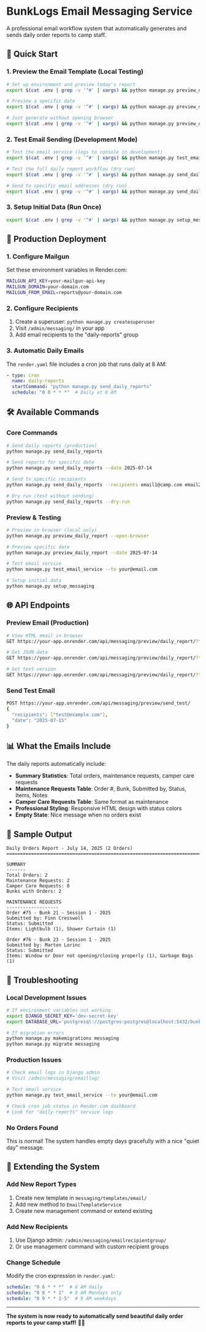 # BunkLogs Email Messaging Service

A professional email workflow system that automatically generates and sends daily order reports to camp staff.

## 🚀 Quick Start

### 1. Preview the Email Template (Local Testing)
```bash
# Set up environment and preview today's report
export $(cat .env | grep -v '^#' | xargs) && python manage.py preview_daily_report --open-browser

# Preview a specific date
export $(cat .env | grep -v '^#' | xargs) && python manage.py preview_daily_report --date 2025-07-14 --open-browser

# Just generate without opening browser
export $(cat .env | grep -v '^#' | xargs) && python manage.py preview_daily_report
```

### 2. Test Email Sending (Development Mode)
```bash
# Test the email service (logs to console in development)
export $(cat .env | grep -v '^#' | xargs) && python manage.py test_email_service --to your@email.com

# Test the full daily report workflow (dry run)
export $(cat .env | grep -v '^#' | xargs) && python manage.py send_daily_reports --dry-run

# Send to specific email addresses (dry run)
export $(cat .env | grep -v '^#' | xargs) && python manage.py send_daily_reports --recipients manager@camp.com maintenance@camp.com --dry-run
```

### 3. Setup Initial Data (Run Once)
```bash
export $(cat .env | grep -v '^#' | xargs) && python manage.py setup_messaging
```

## 📧 Production Deployment

### 1. Configure Mailgun
Set these environment variables in Render.com:
```bash
MAILGUN_API_KEY=your-mailgun-api-key
MAILGUN_DOMAIN=your-domain.com
MAILGUN_FROM_EMAIL=reports@your-domain.com
```

### 2. Configure Recipients
1. Create a superuser: `python manage.py createsuperuser`
2. Visit `/admin/messaging/` in your app
3. Add email recipients to the "daily-reports" group

### 3. Automatic Daily Emails
The `render.yaml` file includes a cron job that runs daily at 8 AM:
```yaml
- type: cron
  name: daily-reports
  startCommand: "python manage.py send_daily_reports"
  schedule: "0 8 * * *"  # Daily at 8 AM
```

## 🛠️ Available Commands

### Core Commands
```bash
# Send daily reports (production)
python manage.py send_daily_reports

# Send reports for specific date
python manage.py send_daily_reports --date 2025-07-14

# Send to specific recipients
python manage.py send_daily_reports --recipients email1@camp.com email2@camp.com

# Dry run (test without sending)
python manage.py send_daily_reports --dry-run
```

### Preview & Testing
```bash
# Preview in browser (local only)
python manage.py preview_daily_report --open-browser

# Preview specific date
python manage.py preview_daily_report --date 2025-07-14

# Test email service
python manage.py test_email_service --to your@email.com

# Setup initial data
python manage.py setup_messaging
```

## 🌐 API Endpoints

### Preview Email (Production)
```bash
# View HTML email in browser
GET https://your-app.onrender.com/api/messaging/preview/daily_report/?format=html

# Get JSON data
GET https://your-app.onrender.com/api/messaging/preview/daily_report/?format=json&date=2025-07-15

# Get text version
GET https://your-app.onrender.com/api/messaging/preview/daily_report/?format=text
```

### Send Test Email
```bash
POST https://your-app.onrender.com/api/messaging/preview/send_test/
{
  "recipients": ["test@example.com"],
  "date": "2025-07-15"
}
```

## 📊 What the Emails Include

The daily reports automatically include:
- **Summary Statistics**: Total orders, maintenance requests, camper care requests
- **Maintenance Requests Table**: Order #, Bunk, Submitted by, Status, Items, Notes
- **Camper Care Requests Table**: Same format as maintenance
- **Professional Styling**: Responsive HTML design with status colors
- **Empty State**: Nice message when no orders exist

## 🎯 Sample Output

```
Daily Orders Report - July 14, 2025 (2 Orders)
================================================================================

SUMMARY
-------
Total Orders: 2
Maintenance Requests: 2
Camper Care Requests: 0
Bunks with Orders: 2

MAINTENANCE REQUESTS
-------------------
Order #75 - Bunk 21 - Session 1 - 2025
Submitted by: Finn Cresswell
Status: Submitted
Items: Lightbulb (1), Shower Curtain (1)

Order #76 - Bunk 23 - Session 1 - 2025
Submitted by: Marton Lorinc
Status: Submitted
Items: Window or Door not opening/closing properly (1), Garbage Bags (1)
```

## 🔧 Troubleshooting

### Local Development Issues
```bash
# If environment variables not working
export DJANGO_SECRET_KEY='dev-secret-key'
export DATABASE_URL='postgresql://postgres:postgres@localhost:5432/bunk_logs_local'

# If migration errors
python manage.py makemigrations messaging
python manage.py migrate messaging
```

### Production Issues
```bash
# Check email logs in Django admin
# Visit /admin/messaging/emaillog/

# Test email service
python manage.py test_email_service --to your@email.com

# Check cron job status in Render.com dashboard
# Look for "daily-reports" service logs
```

### No Orders Found
This is normal! The system handles empty days gracefully with a nice "quiet day" message.

## 🚀 Extending the System

### Add New Report Types
1. Create new template in `messaging/templates/email/`
2. Add new method to `EmailTemplateService`
3. Create new management command or extend existing

### Add New Recipients
1. Use Django admin: `/admin/messaging/emailrecipientgroup/`
2. Or use management command with custom recipient groups

### Change Schedule
Modify the cron expression in `render.yaml`:
```yaml
schedule: "0 6 * * *"  # 6 AM daily
schedule: "0 8 * * 1"  # 8 AM Mondays only
schedule: "0 9 * * 1-5"  # 9 AM weekdays
```

---

**The system is now ready to automatically send beautiful daily order reports to your camp staff!** 📧✨
